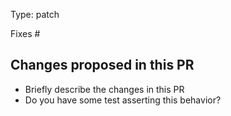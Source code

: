 Type: patch

Fixes #

## Changes proposed in this PR

- Briefly describe the changes in this PR
- Do you have some test asserting this behavior?
